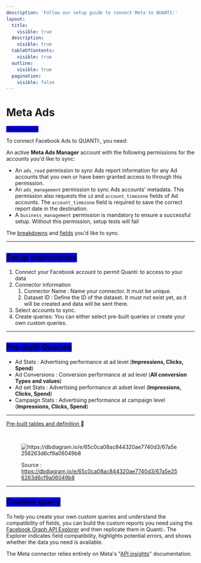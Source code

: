 ```yaml
---
description: 'Follow our setup guide to connect Meta to QUANTI:'
layout:
  title:
    visible: true
  description:
    visible: true
  tableOfContents:
    visible: true
  outline:
    visible: true
  pagination:
    visible: false
---
```


# Meta Ads

<mark style="background-color:blue;">Prerequisites</mark>

To connect Facebook Ads to QUANTI:, you need:

An active **Meta Ads Manager** account with the following permissions for the accounts you'd like to sync:

* An `ads_read` permission to sync Ads report information for any Ad accounts that you own or have been granted access to through this permission.
* An `ads_management` permission to sync Ads accounts' metadata. This permission also requests the `id` and `account_timezone` fields of Ad accounts. The `account_timezone` field is required to save the correct report date in the destination.
* A `business_management` permission is mandatory to ensure a successful setup. Without this permission, setup tests will fail

The [breakdowns](https://developers.facebook.com/docs/marketing-api/insights/breakdowns) and [fields](https://developers.facebook.com/docs/marketing-api/insights) you'd like to sync.

***

## <mark style="background-color:blue;">Setup instructions</mark>

1. Connect your Facebook account to permit Quanti: to access to your data
2. Connector information
   1. Connector Name : Name your connector. It must be unique.
   2. Dataset ID : Define the ID of the dataset. It must not exist yet, as it will be created and data will be sent there.
3. Select accounts to sync.
4. Create queries: You can either select pre-built queries or create your own custom queries.

***

## <mark style="background-color:blue;">Pre-built Queries</mark>

* Ad Stats : Advertising performance at ad level (**Impressions, Clicks, Spend**)
* Ad Conversions : Conversion performance at ad level (**All conversion Types and values**)
* Ad set Stats : Advertising performance at adset level (**Impressions, Clicks, Spend**)
* Campaign Stats : Advertising performance at campaign level  (**Impressions, Clicks, Spend**)

***

[Pre-built tables and definition ](https://dbdiagram.io/e/65c0ca08ac844320ae7740d3/67a5e256263d6cf9a06049b8):link:[ ](https://dbdiagram.io/e/65c0ca08ac844320ae7740d3/67a5e256263d6cf9a06049b8)

<figure><img src="https://dbdiagram.io/e/65c0ca08ac844320ae7740d3/67a5e256263d6cf9a06049b8" alt=""><figcaption></figcaption></figure>

<figure><img src="../../.gitbook/assets/Capture d’écran 2025-02-07 à 11.45.23.png" alt="https://dbdiagram.io/e/65c0ca08ac844320ae7740d3/67a5e256263d6cf9a06049b8"><figcaption><p>Source : <a href="https://dbdiagram.io/e/65c0ca08ac844320ae7740d3/67a5e256263d6cf9a06049b8">https://dbdiagram.io/e/65c0ca08ac844320ae7740d3/67a5e256263d6cf9a06049b8</a></p></figcaption></figure>

***

## <mark style="background-color:blue;">Custom query</mark>

To help you create your own custom queries and understand the compatibility of fields, you can build the custom reports you need using the [Facebook Graph API Explorer](https://developers.facebook.com/docs/graph-api/guides/explorer/) and then replicate them in Quanti:. The Explorer indicates field compatibility, highlights potential errors, and shows whether the data you need is available.&#x20;

The Meta connector relies entirely on Meta's "[API insights](https://developers.facebook.com/docs/marketing-api/insights)" documentation.

